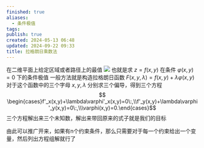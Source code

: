 ```yaml
---
finished: true
aliases:
  - 条件极值
tags: 
publish: true
created: 2024-05-13 06:48
updated: 2024-09-22 09:33
title: 拉格朗日乘数法
---
```

在二维平面上给定区域或者路径上的最值 
![](https://img.hwenyi.tech/202405131547768.webp)
也就是求 $z = f(x, y)$ 在条件 $\varphi(x, y) = 0$ 下的条件极值
一般方法就是构造拉格朗日函数 $F(x,y,\lambda)=f(x,y)+\lambda\varphi(x,y)$
对于这个函数中的三个字母 $x,y,\lambda$ 分别求三个偏导，得到三个方程 
$$ \begin{cases}f'_x(x,y)+\lambda\varphi'_x(x,y)=0\:,\\f'_y(x,y)+\lambda\varphi'_y(x,y)=0\:,\\\varphi(x,y)=0.\end{cases}$$
三个方程解出来三个未知数，解出来带回原来的式子就是我们的目标 

由此可以推广开来，如果有n个约束条件，那么只需要对于每一个约束给出一个变量，然后列出方程组解就行了
